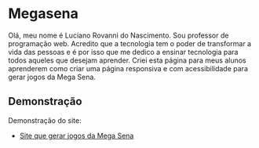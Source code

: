 # Megasena
Olá, meu nome é Luciano Rovanni do Nascimento. Sou professor de programação web. Acredito que a tecnologia tem o poder de transformar a vida das pessoas e é por isso que me dedico a ensinar tecnologia para todos aqueles que desejam aprender.
Criei esta página para meus alunos aprenderem como criar uma página responsiva e com acessibilidade para gerar jogos da Mega Sena.
## Demonstração

Demonstração do site:

 - [Site que gerar jogos da Mega Sena](https://rovanni.github.io/megasena/)
